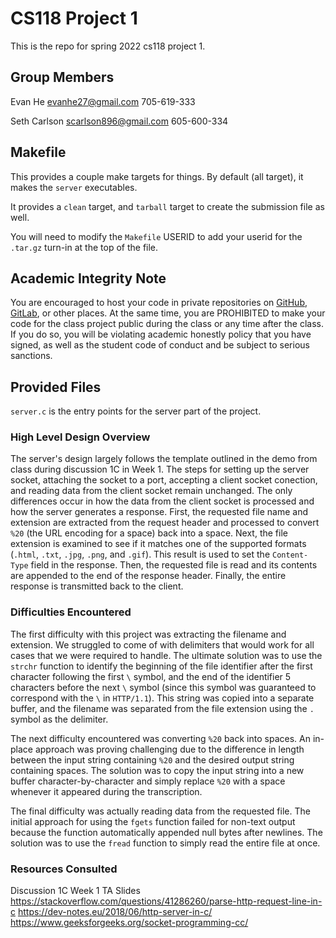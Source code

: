# CS118 Project 1

This is the repo for spring 2022 cs118 project 1.

## Group Members

Evan He evanhe27@gmail.com 705-619-333

Seth Carlson scarlson896@gmail.com 605-600-334

## Makefile

This provides a couple make targets for things.
By default (all target), it makes the `server` executables.

It provides a `clean` target, and `tarball` target to create the submission file as well.

You will need to modify the `Makefile` USERID to add your userid for the `.tar.gz` turn-in at the top of the file.

## Academic Integrity Note

You are encouraged to host your code in private repositories on [GitHub](https://github.com/), [GitLab](https://gitlab.com), or other places.  At the same time, you are PROHIBITED to make your code for the class project public during the class or any time after the class.  If you do so, you will be violating academic honestly policy that you have signed, as well as the student code of conduct and be subject to serious sanctions.

## Provided Files

`server.c` is the entry points for the server part of the project.

### High Level Design Overview

The server's design largely follows the template outlined in the demo from class during discussion 1C in Week 1. The steps for setting up the server socket, attaching the socket to a port, accepting a client socket conection, and reading data from the client socket remain unchanged. The only differences occur in how the data from the client socket is processed and how the server generates a response. First, the requested file name and extension are extracted from the request header and processed to convert `%20` (the URL encoding for a space) back into a space. Next, the file extension is examined to see if it matches one of the supported formats (`.html`, `.txt`, `.jpg`, `.png`, and `.gif`). This result is used to set the `Content-Type` field in the response. Then, the requested file is read and its contents are appended to the end of the response header. Finally, the entire response is transmitted back to the client.

### Difficulties Encountered

The first difficulty with this project was extracting the filename and extension. We struggled to come of with delimiters that would work for all cases that we were required to handle. The ultimate solution was to use the `strchr` function to identify the beginning of the file identifier after the first character following the first `\` symbol, and the end of the identifier 5 characters before the next `\` symbol (since this symbol was guaranteed to correspond with the `\` in `HTTP/1.1`). This string was copied into a separate buffer, and the filename was separated from the file extension using the `.` symbol as the delimiter.

The next difficulty encountered was converting `%20` back into spaces. An in-place approach was proving challenging due to the difference in length between the input string containing `%20` and the desired output string containing spaces. The solution was to copy the input string into a new buffer character-by-character and simply replace `%20` with a space whenever it appeared during the transcription.

The final difficulty was actually reading data from the requested file. The initial approach for using the `fgets` function failed for non-text output because the function automatically appended null bytes after newlines. The solution was to use the `fread` function to simply read the entire file at once. 

### Resources Consulted

Discussion 1C Week 1 TA Slides
https://stackoverflow.com/questions/41286260/parse-http-request-line-in-c
https://dev-notes.eu/2018/06/http-server-in-c/
https://www.geeksforgeeks.org/socket-programming-cc/
